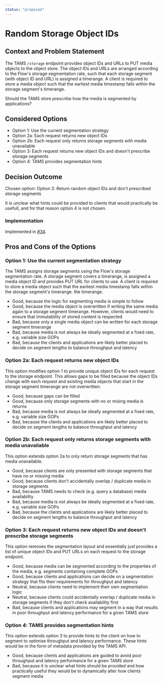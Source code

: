 ```yaml
---
status: "proposed"
---
```

# Random Storage Object IDs

## Context and Problem Statement

The TAMS `/storage` endpoint provides object IDs and URLs to PUT media objects to the object store.
The object IDs and URLs are arranged according to the Flow's storage segmentation rate, such that each storage segment (with object ID and URL) is assigned a timerange.
A client is required to store a media object such that the earliest media timestamp falls within the storage segment's timerange.

Should the TAMS store prescribe how the media is segmented by applications?

## Considered Options

* Option 1: Use the current segmentation strategy
* Option 2a: Each request returns new object IDs
* Option 2b: Each request only returns storage segments with media unavailable
* Option 3: Each request returns new object IDs and doesn't prescribe storage segments
* Option 4: TAMS provides segmentation hints

## Decision Outcome

Chosen option: Option 3: Return random object IDs and don't prescribed storage segments

It is unclear what hints could be provided to clients that would practically be usefull, and for that reason option 4 is not chosen.

### Implementation

Implemented in [#34](https://github.com/bbc/tams/pull/34).

## Pros and Cons of the Options

### Option 1: Use the current segmentation strategy

The TAMS assigns storage segments using the Flow's storage segmentation rate.
A storage segment covers a timerange, is assigned a media object ID and provides PUT URL for clients to use.
A client is required to store a media object such that the earliest media timestamp falls within the storage segment's timerange.
the timerange.

* Good, because the logic for segmenting media is simple to follow
* Good, because the media object is overwritten if writing the same media again to a storage segment timerange. However, clients would need to ensure that immutability of stored content is respected
* Bad, because only a single media object can be written for each storage segment timerange
* Bad, because media is not always be ideally segmented at a fixed rate, e.g. variable size GOPs
* Bad, because the clients and applications are likely better placed to decide on segment lengths to balance throughput and latency

### Option 2a: Each request returns new object IDs

This option modifies option 1 to provide unique object IDs for each request to the storage endpoint.
This allows gaps to be filled because the object IDs change with each request and existing media objects that start in the storage segment timerange are not overwritten.

* Good, because gaps can be filled
* Good, because only storage segments with no or mising media is returns
* Bad, because media is not always be ideally segmented at a fixed rate, e.g. variable size GOPs
* Bad, because the clients and applications are likely better placed to decide on segment lengths to balance throughput and latency

### Option 2b: Each request only returns storage segments with media unavailable

This option extends option 2a to only return storage segments that has media unavailable.

* Good, because clients are only presented with storage segments that have no or missing media
* Good, because clients don't accidentally overlap / duplicate media in storage segments
* Bad, because TAMS needs to check (e.g. query a database) media availability
* Bad, because media is not always be ideally segmented at a fixed rate, e.g. variable size GOPs
* Bad, because the clients and applications are likely better placed to decide on segment lengths to balance throughput and latency

### Option 3: Each request returns new object IDs and doesn't prescribe storage segments

This option removes the segmentation layout and essentially just provides a list of unique object IDs and PUT URLs on each request to the storage endpoint.

* Good, because media can be segmented according to the properties of the media, e.g. segments containing complete GOPs
* Good, because clients and applications can decide on a segmentation strategy that fits their requirements for throughput and latency
* Neutral, because clients need to implement their own segmentation logic
* Neutral, because clients could accidentally overlap / duplicate media in storage segments if they don't check availability first
* Bad, because clients and applications may segment in a way that results in poor throughput and latency performance for a given TAMS store

### Option 4: TAMS provides segmentation hints

This option extends option 3 to provide hints to the client on how to segment to optimise throughput and latency performance.
These hints would be in the form of metadata provided by the TAMS API.

* Good, because clients and applications are guided to avoid poor throughput and latency performance for a given TAMS store
* Bad, because it is unclear what hints should be provided and how practically useful they would be to dynamically alter how clients segment media
